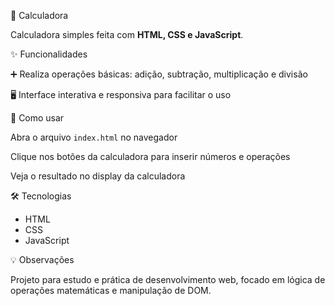 🧮 Calculadora

Calculadora simples feita com **HTML, CSS e JavaScript**.

✨ Funcionalidades

➕ Realiza operações básicas: adição, subtração, multiplicação e divisão

🖥️ Interface interativa e responsiva para facilitar o uso

🚀 Como usar

Abra o arquivo `index.html` no navegador

Clique nos botões da calculadora para inserir números e operações

Veja o resultado no display da calculadora

🛠️ Tecnologias

- HTML
- CSS
- JavaScript

💡 Observações

Projeto para estudo e prática de desenvolvimento web, focado em lógica de operações matemáticas e manipulação de DOM.
